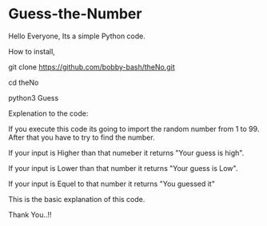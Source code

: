 # Guess-the-Number

Hello Everyone,
Its a simple Python code.

How to install,

git clone https://github.com/bobby-bash/theNo.git

cd theNo

python3 Guess


Explenation to the code:

If you execute this code its going to import the random number from 1 to 99.
After that you have to try to find the number.

If your input is Higher than that numeber it returns "Your guess is high".

If your input is Lower than that number it returns "Your guess is Low".

If your input is Equel to that number it returns "You guessed it"

This is the basic explanation of this code.

Thank You..!!
